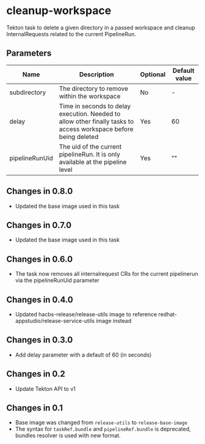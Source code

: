 # cleanup-workspace

Tekton task to delete a given directory in a passed workspace and cleanup InternalRequests related to the current PipelineRun.

## Parameters

| Name           | Description                                                                                                      | Optional | Default value |
|----------------|------------------------------------------------------------------------------------------------------------------|----------|---------------|
| subdirectory   | The directory to remove within the workspace                                                                     | No       | -             |
| delay          | Time in seconds to delay execution. Needed to allow other finally tasks to access workspace before being deleted | Yes      | 60            |
| pipelineRunUid | The uid of the current pipelineRun. It is only available at the pipeline level                                   | Yes      | ""            |

## Changes in 0.8.0
* Updated the base image used in this task

## Changes in 0.7.0
* Updated the base image used in this task

## Changes in 0.6.0
* The task now removes all internalrequest CRs for the current pipelinerun via the pipelineRunUid parameter

## Changes in 0.4.0
* Updated hacbs-release/release-utils image to reference redhat-appstudio/release-service-utils image instead

## Changes in 0.3.0
* Add delay parameter with a default of 60 (in seconds)

## Changes in 0.2
* Update Tekton API to v1

## Changes in 0.1
* Base image was changed from `release-utils` to `release-base-image`
* The syntax for `taskRef.bundle` and `pipelineRef.bundle` is deprecated,
  bundles resolver is used with new format.
